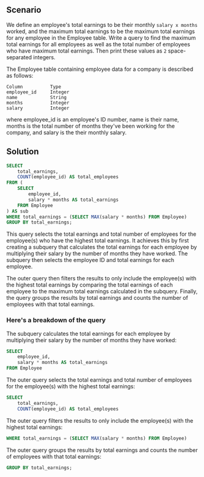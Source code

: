 ## Scenario

We define an employee's total earnings to be their monthly `salary x months`  worked, and the maximum total earnings to be the maximum total earnings for any employee in the Employee table. Write a query to find the maximum total earnings for all employees as well as the total number of employees who have maximum total earnings. Then print these values as `2` space-separated integers.

The Employee table containing employee data for a company is described as follows:
```
Column          Type
employee_id     Integer
name            String
months          Integer
salary          Integer
```
where employee_id is an employee's ID number, name is their name, months is the total number of months they've been working for the company, and salary is the their monthly salary.

## Solution

```sql
SELECT 
    total_earnings,
    COUNT(employee_id) AS total_employees
FROM (
    SELECT 
        employee_id, 
        salary * months AS total_earnings
    FROM Employee
) AS sub
WHERE total_earnings = (SELECT MAX(salary * months) FROM Employee)
GROUP BY total_earnings;
```

This query selects the total earnings and total number of employees for the employee(s) who have the highest total earnings. It achieves this by first creating a subquery that calculates the total earnings for each employee by multiplying their salary by the number of months they have worked. The subquery then selects the employee ID and total earnings for each employee.

The outer query then filters the results to only include the employee(s) with the highest total earnings by comparing the total earnings of each employee to the maximum total earnings calculated in the subquery. Finally, the query groups the results by total earnings and counts the number of employees with that total earnings.

### Here's a breakdown of the query
The subquery calculates the total earnings for each employee by multiplying their salary by the number of months they have worked:
```sql
SELECT 
    employee_id, 
    salary * months AS total_earnings
FROM Employee
```

The outer query selects the total earnings and total number of employees for the employee(s) with the highest total earnings:
```sql
SELECT 
    total_earnings,
    COUNT(employee_id) AS total_employees
```

The outer query filters the results to only include the employee(s) with the highest total earnings:
```sql
WHERE total_earnings = (SELECT MAX(salary * months) FROM Employee)
```

The outer query groups the results by total earnings and counts the number of employees with that total earnings:
```sql
GROUP BY total_earnings;
```